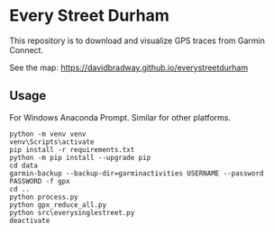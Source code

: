 # Every Street Durham

This repository is to download and visualize GPS traces from Garmin Connect.

See the map: https://davidbradway.github.io/everystreetdurham

## Usage

For Windows Anaconda Prompt. Similar for other platforms.
```
python -m venv venv
venv\Scripts\activate
pip install -r requirements.txt
python -m pip install --upgrade pip
cd data
garmin-backup --backup-dir=garminactivities USERNAME --password PASSWORD -f gpx
cd ..
python process.py
python gpx_reduce_all.py
python src\everysinglestreet.py
deactivate
```
